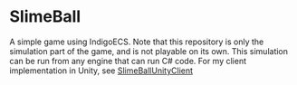 # SlimeBall
 A simple game using IndigoECS. Note that this repository is only the simulation part of the game, and is not playable on its own. This simulation can be run from any engine that can run C# code. For my client implementation in Unity, see [SlimeBallUnityClient](https://github.com/rdshack/IndigoECS)
